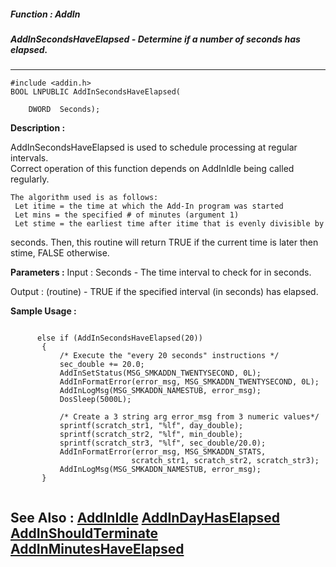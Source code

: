 ##### Function : AddIn
##### AddInSecondsHaveElapsed - Determine if a number of seconds has elapsed.
---
```
#include <addin.h>
BOOL LNPUBLIC AddInSecondsHaveElapsed(

	DWORD  Seconds);
```
**Description :**

AddInSecondsHaveElapsed is used to schedule processing at regular intervals.  
Correct operation of this function depends on AddInIdle being called 
regularly.  

	The algorithm used is as follows:
     Let itime = the time at which the Add-In program was started
     Let mins = the specified # of minutes (argument 1)
     Let stime = the earliest time after itime that is evenly divisible by 
seconds.
Then, this routine will return TRUE if the current time is later then stime, 
FALSE otherwise.

**Parameters :**
Input :
Seconds  -  The time interval to check for in seconds.

Output :
(routine)  -  TRUE if the specified interval (in seconds) has elapsed.



**Sample Usage :**
```

      else if (AddInSecondsHaveElapsed(20))
       {
           /* Execute the "every 20 seconds" instructions */
           sec_double += 20.0;
           AddInSetStatus(MSG_SMKADDN_TWENTYSECOND, 0L);
           AddInFormatError(error_msg, MSG_SMKADDN_TWENTYSECOND, 0L);
           AddInLogMsg(MSG_SMKADDN_NAMESTUB, error_msg);
           DosSleep(5000L);

           /* Create a 3 string arg error_msg from 3 numeric values*/
           sprintf(scratch_str1, "%lf", day_double);
           sprintf(scratch_str2, "%lf", min_double);
           sprintf(scratch_str3, "%lf", sec_double/20.0);
           AddInFormatError(error_msg, MSG_SMKADDN_STATS,
                           scratch_str1, scratch_str2, scratch_str3);
           AddInLogMsg(MSG_SMKADDN_NAMESTUB, error_msg);
       }
   
```
**See Also :**
[AddInIdle](/reference/Func/AddInIdle)
[AddInDayHasElapsed](/reference/Func/AddInDayHasElapsed)
[AddInShouldTerminate](/reference/Func/AddInShouldTerminate)
[AddInMinutesHaveElapsed](/reference/Func/AddInMinutesHaveElapsed)
---
